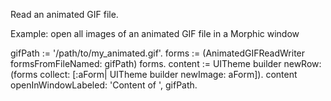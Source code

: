 Read an animated GIF file.

Example: open all images of an animated GIF file in a Morphic window

gifPath :=  '/path/to/my_animated.gif'.
forms := (AnimatedGIFReadWriter formsFromFileNamed: gifPath) forms.
content := UITheme builder newRow: (forms collect: [:aForm| UITheme builder newImage: aForm]).
content openInWindowLabeled: 'Content of ', gifPath.